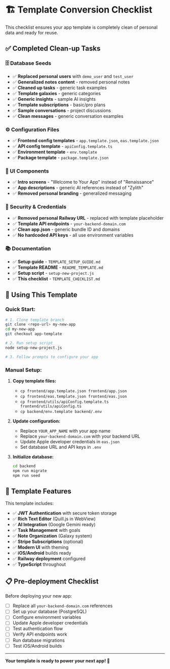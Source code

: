 # 🏗️ Template Conversion Checklist

This checklist ensures your app template is completely clean of personal data and ready for reuse.

## ✅ **Completed Clean-up Tasks**

### **🗄️ Database Seeds**
- ✅ **Replaced personal users** with `demo_user` and `test_user`
- ✅ **Generalized notes content** - removed personal notes
- ✅ **Cleaned up tasks** - generic task examples
- ✅ **Template galaxies** - generic categories
- ✅ **Generic insights** - sample AI insights
- ✅ **Template subscriptions** - basic/pro plans
- ✅ **Sample conversations** - project discussions
- ✅ **Clean messages** - generic conversation examples

### **⚙️ Configuration Files**
- ✅ **Frontend config templates** - `app.template.json`, `eas.template.json`
- ✅ **API config template** - `apiConfig.template.ts`
- ✅ **Environment template** - `env.template`
- ✅ **Package template** - `package.template.json`

### **🎨 UI Components**
- ✅ **Intro screens** - "Welcome to Your App" instead of "Renaissance"
- ✅ **App descriptions** - generic AI references instead of "Zylith"
- ✅ **Removed personal branding** - generalized messaging

### **🔐 Security & Credentials**
- ✅ **Removed personal Railway URL** - replaced with template placeholder
- ✅ **Template API endpoints** - `your-backend-domain.com`
- ✅ **Clean app.json** - generic bundle ID and domains
- ✅ **No hardcoded API keys** - all use environment variables

### **📚 Documentation**
- ✅ **Setup guide** - `TEMPLATE_SETUP_GUIDE.md`
- ✅ **Template README** - `README_TEMPLATE.md`
- ✅ **Setup script** - `setup-new-project.js`
- ✅ **This checklist** - `TEMPLATE_CHECKLIST.md`

## 🚀 **Using This Template**

### **Quick Start:**
```bash
# 1. Clone template branch
git clone <repo-url> my-new-app
cd my-new-app
git checkout app-template

# 2. Run setup script
node setup-new-project.js

# 3. Follow prompts to configure your app
```

### **Manual Setup:**
1. **Copy template files:**
   - `cp frontend/app.template.json frontend/app.json`
   - `cp frontend/eas.template.json frontend/eas.json`
   - `cp frontend/utils/apiConfig.template.ts frontend/utils/apiConfig.ts`
   - `cp backend/env.template backend/.env`

2. **Update configuration:**
   - Replace `YOUR_APP_NAME` with your app name
   - Replace `your-backend-domain.com` with your backend URL
   - Update Apple developer credentials in `eas.json`
   - Set database URL and API keys in `.env`

3. **Initialize database:**
   ```bash
   cd backend
   npm run migrate
   npm run seed
   ```

## 🎯 **Template Features**

This template includes:
- ✅ **JWT Authentication** with secure token storage
- ✅ **Rich Text Editor** (Quill.js in WebView)
- ✅ **AI Integration** (Google Gemini ready)
- ✅ **Task Management** with goals
- ✅ **Note Organization** (Galaxy system)
- ✅ **Stripe Subscriptions** (optional)
- ✅ **Modern UI** with theming
- ✅ **iOS/Android** builds ready
- ✅ **Railway deployment** configured
- ✅ **TypeScript** throughout

## 📋 **Pre-deployment Checklist**

Before deploying your new app:
- [ ] Replace all `your-backend-domain.com` references
- [ ] Set up your database (PostgreSQL)
- [ ] Configure environment variables
- [ ] Update Apple developer credentials
- [ ] Test authentication flow
- [ ] Verify API endpoints work
- [ ] Run database migrations
- [ ] Test iOS/Android builds

---

**Your template is ready to power your next app! 🚀**

